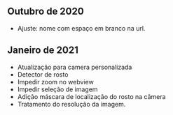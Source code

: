 ## Outubro de 2020
* Ajuste: nome com espaço em branco na url.

## Janeiro de 2021
* Atualização para camera personalizada
* Detector de rosto
* Impedir zoom no webview
* Impedir seleção de imagem
* Adição máscara de localização do rosto na câmera
* Tratamento do resolução da imagem.
